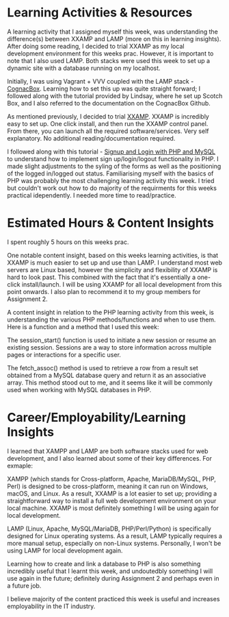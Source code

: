 # **Learning Activities & Resources**
A learning activity that I assigned myself this week, was understanding the difference(s) between XXAMP and LAMP (more on this in learning insights). After doing some reading, I decided to trial XXAMP as my local development environment for this weeks prac. However, it is important to note that I also used LAMP. Both stacks were used this week to set up a dynamic site with a database running on my localhost.

Initially, I was using Vagrant + VVV coupled with the LAMP stack - [CognacBox](https://www.youtube.com/watch?v=y6Shl6tS5zE&t=347s). Learning how to set this up was quite straight forward; I followed along with the tutorial provided by Lindsay, where he set up Scotch Box, and I also referred to the documentation on the CognacBox Github. 

As mentioned previously, I decided to trial [XXAMP](https://www.apachefriends.org/download.html). XXAMP is incredibly easy to set up. One click install, and then run the XXAMP control panel. From there, you can launch all the required software/services. Very self explanatory. No additional reading/documentation required. 

I followed along with this tutorial - [Signup and Login with PHP and MySQL](https://www.youtube.com/watch?v=5L9UhOnuos0&t=2136s) to understand how to implement sign up/login/logout functionality in PHP. I made slight adjustments to the syling of the forms as well as the positioning of the logged in/logged out status. Familiarising myself with the basics of PHP was probably the most challenging learning activity this week. I tried but couldn't work out how to do majority of the requirments for this weeks practical idependently. I needed more time to read/practice. 

# **Estimated Hours & Content Insights**
I spent roughly 5 hours on this weeks prac.

One notable content insight, based on this weeks learning activities, is that XXAMP is much easier to set up and use than LAMP. I understand most web servers are Linux based, however the simplicity and flexibility of XXAMP is hard to look past. This combined with the fact that it's essentially a one-click install/launch. I will be using XXAMP for all local development from this point onwards. I also plan to recommend it to my group members for Assignment 2. 

A content insight in relation to the PHP learning activity from this week, is understanding the various PHP methods/functions and when to use them. Here is a function and a method that I used this week:

The session_start() function is used to initiate a new session or resume an existing session. Sessions are a way to store information across multiple pages or interactions for a specific user.

The fetch_assoc() method is used to retrieve a row from a result set obtained from a MySQL database query and return it as an associative array. This method stood out to me, and it seems like it will be commonly used when working with MySQL databases in PHP.

# **Career/Employability/Learning Insights**
I learned that XAMPP and LAMP are both software stacks used for web development, and I also learned about some of their key differences. For exmaple:

XAMPP (which stands for Cross-platform, Apache, MariaDB/MySQL, PHP, Perl) is designed to be cross-platform, meaning it can run on Windows, macOS, and Linux. As a result, XXAMP is a lot easier to set up; providing a straightforward way to install a full web development environment on your local machine. XXAMP is most definitely something I will be using again for local development.

LAMP (Linux, Apache, MySQL/MariaDB, PHP/Perl/Python) is specifically designed for Linux operating systems. As a result, LAMP typically requires a more manual setup, especially on non-Linux systems. Personally, I won't be using LAMP for local development again. 

Learning how to create and link a database to PHP is also something incredibly useful that I learnt this week, and undoutedbly something I will use again in the future; definitely during Assignment 2 and perhaps even in a future job. 
 
I believe majority of the content practiced this week is useful and increases employability in the IT industry. 